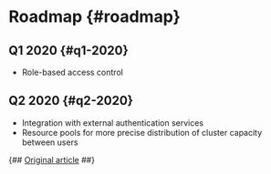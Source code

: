 # Roadmap {#roadmap}

## Q1 2020 {#q1-2020}

-   Role-based access control

## Q2 2020 {#q2-2020}

-   Integration with external authentication services
-   Resource pools for more precise distribution of cluster capacity between users

{## [Original article](https://clickhouse.tech/docs/en/roadmap/) ##}
